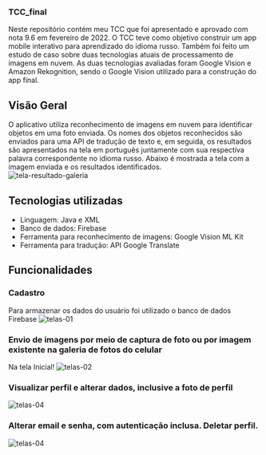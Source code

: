 ### TCC_final
Neste repositório contém meu TCC que foi apresentado e aprovado com nota 9.6 em fevereiro de 2022. O TCC teve como objetivo construir um app mobile 
interativo para aprendizado do idioma russo. Também foi feito um estudo de caso sobre duas tecnologias atuais de processamento de imagens em nuvem. As duas
tecnologias avaliadas foram Google Vision e Amazon Rekognition, sendo o Google Vision utilizado para a construção do app final.

## Visão Geral
O aplicativo utiliza reconhecimento de imagens em nuvem para identificar objetos em uma foto enviada. Os nomes dos objetos reconhecidos são enviados 
para uma API de tradução de texto e, em seguida, os resultados são apresentados na tela em português juntamente com sua respectiva palavra correspondente
no idioma russo. Abaixo é mostrada a tela com a imagem enviada e os resultados identificados. <br />
![tela-resultado-galeria](https://user-images.githubusercontent.com/95611970/187585366-1beeb43f-e142-4027-b0a5-93715ed33bd2.jpg)


## Tecnologias utilizadas
* Linguagem: Java e XML
* Banco de dados: Firebase
* Ferramenta para reconhecimento de imagens: Google Vision ML Kit
* Ferramenta para tradução: API Google Translate

## Funcionalidades

### Cadastro
Para armazenar os dados do usuário foi utilizado o banco de dados Firebase
![telas-01](https://user-images.githubusercontent.com/95611970/187583516-24d0257e-4b73-45db-bd7c-23d6915f8963.jpg)

### Envio de imagens por meio de captura de foto ou por imagem existente na galeria de fotos do celular
Na tela Inicial!
![telas-02](https://user-images.githubusercontent.com/95611970/187584796-14f12a72-7bbc-4263-8fe5-2235f1042b6e.jpg)

### Visualizar perfil e alterar dados, inclusive a foto de perfil
![telas-04](https://user-images.githubusercontent.com/95611970/187584926-9599acca-2621-4f0b-bc9a-4831e609f249.jpg)

### Alterar email e senha, com autenticação inclusa. Deletar perfil.
![telas-04](https://user-images.githubusercontent.com/95611970/187585012-18b44822-e6c5-4570-97d1-abf534e60348.jpg)
